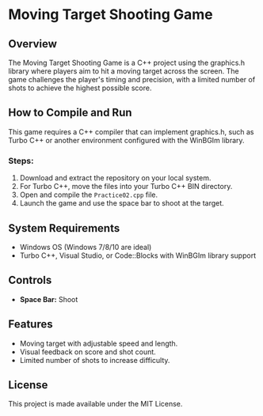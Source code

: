 # Moving Target Shooting Game

## Overview
The Moving Target Shooting Game is a C++ project using the graphics.h library where players aim to hit a moving target across the screen. The game challenges the player's timing and precision, with a limited number of shots to achieve the highest possible score.

## How to Compile and Run
This game requires a C++ compiler that can implement graphics.h, such as Turbo C++ or another environment configured with the WinBGIm library.

### Steps:
1. Download and extract the repository on your local system.
2. For Turbo C++, move the files into your Turbo C++ BIN directory.
3. Open and compile the `Practice02.cpp` file.
4. Launch the game and use the space bar to shoot at the target.

## System Requirements
- Windows OS (Windows 7/8/10 are ideal)
- Turbo C++, Visual Studio, or Code::Blocks with WinBGIm library support

## Controls
- **Space Bar:** Shoot

## Features
- Moving target with adjustable speed and length.
- Visual feedback on score and shot count.
- Limited number of shots to increase difficulty.

## License
This project is made available under the MIT License.
